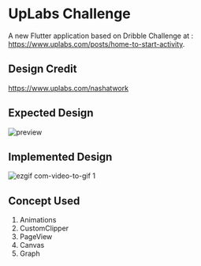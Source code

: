 # UpLabs Challenge

A new Flutter application based on Dribble Challenge at : https://www.uplabs.com/posts/home-to-start-activity.

## Design Credit
https://www.uplabs.com/nashatwork

## Expected Design
![preview](https://user-images.githubusercontent.com/16761273/52356391-20f71e00-2a5a-11e9-84f4-c470e89c6f78.gif)

## Implemented Design
![ezgif com-video-to-gif 1](https://user-images.githubusercontent.com/16761273/52116345-ea269f80-2636-11e9-9141-95b6420f754f.gif)

## Concept Used
1. Animations
2. CustomClipper
3. PageView
4. Canvas
4. Graph
